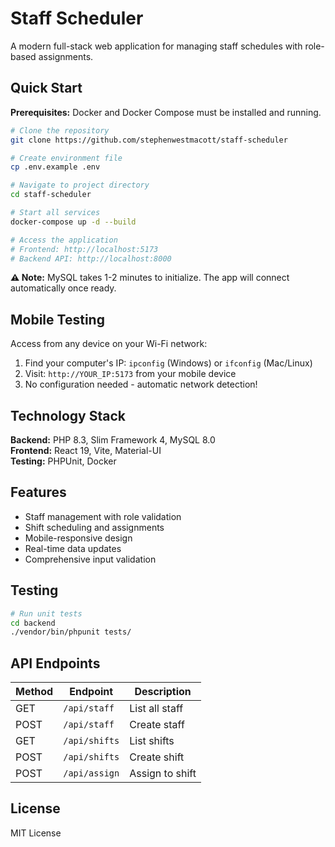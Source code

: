 # Staff Scheduler

A modern full-stack web application for managing staff schedules with role-based assignments.

## Quick Start

**Prerequisites:** Docker and Docker Compose must be installed and running.

```bash
# Clone the repository
git clone https://github.com/stephenwestmacott/staff-scheduler

# Create environment file
cp .env.example .env

# Navigate to project directory
cd staff-scheduler

# Start all services
docker-compose up -d --build

# Access the application
# Frontend: http://localhost:5173
# Backend API: http://localhost:8000
```

**⚠️ Note:** MySQL takes 1-2 minutes to initialize. The app will connect automatically once ready.

## Mobile Testing

Access from any device on your Wi-Fi network:

1. Find your computer's IP: `ipconfig` (Windows) or `ifconfig` (Mac/Linux)
2. Visit: `http://YOUR_IP:5173` from your mobile device
3. No configuration needed - automatic network detection!

## Technology Stack

**Backend:** PHP 8.3, Slim Framework 4, MySQL 8.0  
**Frontend:** React 19, Vite, Material-UI  
**Testing:** PHPUnit, Docker

## Features

- Staff management with role validation
- Shift scheduling and assignments
- Mobile-responsive design
- Real-time data updates
- Comprehensive input validation

## Testing

```bash
# Run unit tests
cd backend
./vendor/bin/phpunit tests/
```

## API Endpoints

| Method | Endpoint      | Description     |
| ------ | ------------- | --------------- |
| GET    | `/api/staff`  | List all staff  |
| POST   | `/api/staff`  | Create staff    |
| GET    | `/api/shifts` | List shifts     |
| POST   | `/api/shifts` | Create shift    |
| POST   | `/api/assign` | Assign to shift |

## License

MIT License
